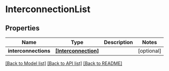 # InterconnectionList


## Properties
Name | Type | Description | Notes
------------ | ------------- | ------------- | -------------
**interconnections** | [**[Interconnection]**](Interconnection.md) |  | [optional] 

[[Back to Model list]](../README.md#documentation-for-models) [[Back to API list]](../README.md#documentation-for-api-endpoints) [[Back to README]](../README.md)


